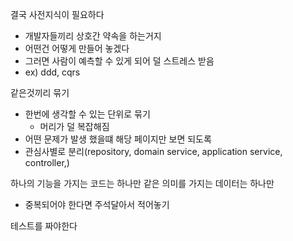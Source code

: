 결국 사전지식이 필요하다
- 개발자들끼리 상호간 약속을 하는거지
- 어떤건 어떻게 만들어 놓겠다
- 그러면 사람이 예측할 수 있게 되어 덜 스트레스 받음
- ex) ddd, cqrs


같은것끼리 묶기
- 한번에 생각할 수 있는 단위로 묶기
	- 머리가 덜 복잡해짐
- 어떤 문제가 발생 했을떄 해당 페이지만 보면 되도록
- 관심사별로 분리(repository, domain service, application service, controller,)

하나의 기능을 가지는 코드는 하나만
같은 의미를 가지는 데이터는 하나만
- 중복되어야 한다면 주석달아서 적어놓기

테스트를 짜야한다